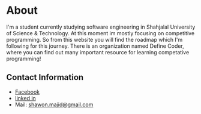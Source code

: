 # About
I'm a student currently studying software engineering in Shahjalal University of Science & Technology. At this moment im mostly focusing on competitive programming.
So from this website you will find the roadmap which I'm following for this journey. There is an organization named Define Coder, where you can find out many important 
resource for learning competative programming!
## Contact Information
 - [Facebook](www.facebook.com/shawon.majid)
 - [linked in](http://linkedin.com/in/shawon-majid-421ab2160)
 - Mail: shawon.majid@gmail.com
